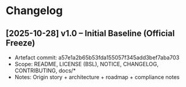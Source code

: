# Changelog

## [2025-10-28] v1.0 – Initial Baseline (Official Freeze)
- Artefact commit: a57e1a2b65b53fda155057f345add3bef7aba703
- Scope: README, LICENSE (BSL), NOTICE, CHANGELOG, CONTRIBUTING, docs/*
- Notes: Origin story + architecture + roadmap + compliance notes
